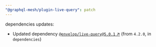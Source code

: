 ```yaml
---
"@graphql-mesh/plugin-live-query": patch
---
```

dependencies updates:
  - Updated dependency [`@envelop/live-query@5.0.1` ↗︎](https://www.npmjs.com/package/@envelop/live-query/v/5.0.1) (from `4.2.0`, in `dependencies`)
